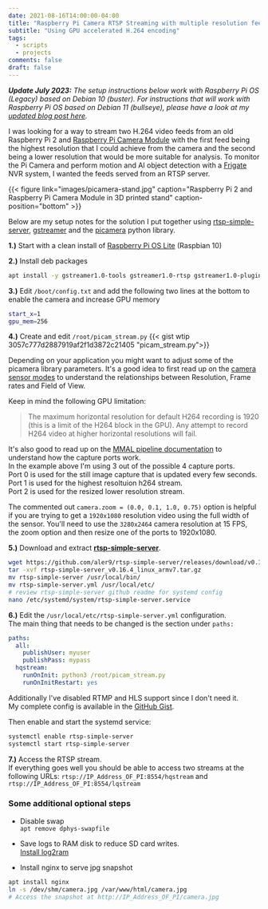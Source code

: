 ```yaml
---
date: 2021-08-16T14:00:00-04:00
title: "Raspberry Pi Camera RTSP Streaming with multiple resolution feeds"
subtitle: "Using GPU accelerated H.264 encoding"
tags:
  - scripts
  - projects
comments: false
draft: false
---
```

*__Update July 2023:__ The setup instructions below work with Raspberry Pi OS (Legacy) based on Debian 10 (buster). For instructions that will work with Raspberry Pi OS based on Debian 11 (bullseye), please have a look at my [updated blog post here](/blog/2023/07/picamera2-rtsp-streaming-with-multiple-resolution-feeds/).*

I was looking for a way to stream two H.264 video feeds from an old Raspberry Pi 2 and [Raspberry Pi Camera Module](https://www.raspberrypi.org/products/camera-module-v2/) with the first feed being the highest resolution that I could achieve from the camera and the second being a lower resolution that would be more suitable for analysis.
To monitor the Pi Camera and perform motion and AI object detection with a [Frigate](https://blakeblackshear.github.io/frigate/) NVR system, I wanted the feeds served from an RTSP server.
<!--more-->
{{< figure link="images/picamera-stand.jpg" caption="Raspberry Pi 2 and Raspberry Pi Camera Module in 3D printed stand" caption-position="bottom" >}}

Below are my setup notes for the solution I put together using [rtsp-simple-server](https://github.com/aler9/rtsp-simple-server/), [gstreamer](https://gstreamer.freedesktop.org/documentation/tools/gst-launch.html) and the [picamera](https://picamera.readthedocs.io/) python library.

**1.)** Start with a clean install of [Raspberry Pi OS Lite](https://www.raspberrypi.org/software/operating-systems/) (Raspbian 10)

**2.)** Install deb packages
``` bash
apt install -y gstreamer1.0-tools gstreamer1.0-rtsp gstreamer1.0-plugins-bad python3-picamera
```
**3.)** Edit `/boot/config.txt` and add the following two lines at the bottom to enable the camera and increase GPU memory
```bash
start_x=1
gpu_mem=256
```

**4.)** Create and edit `/root/picam_stream.py`
{{< gist wtip 3057c777d2887919af2f1d3872c21405 "picam_stream.py">}}

Depending on your application you might want to adjust some of the picamera library parameters.
It's a good idea to first read up on the [camera sensor modes](https://picamera.readthedocs.io/en/release-1.13/fov.html#sensor-modes) to understand the relationships between Resolution, Frame rates and Field of View.  

Keep in mind the following GPU limitation:  
>The maximum horizontal resolution for default H264 recording is 1920 (this is a limit of the H264 block in the GPU). Any attempt to record H264 video at higher horizontal resolutions will fail.

It's also good to read up on the [MMAL pipeline documentation](https://picamera.readthedocs.io/en/release-1.13/fov.html#pipelines) to understand how the capture ports work.  
In the example above I'm using 3 out of the possible 4 capture ports.  
Port 0 is used for the still image capture that is updated every few seconds.  
Port 1 is used for the highest resoltuion h264 stream.  
Port 2 is used for the resized lower resolution stream.  

The commented out `camera.zoom = (0.0, 0.1, 1.0, 0.75)` option is helpful if you are trying to get a `1920x1080` resolution video using the full width of the sensor.
You'll need to use the `3280x2464` camera resolution at 15 FPS, the zoom option and then resize one of the ports to 1920x1080.

**5.)** Download and extract **[rtsp-simple-server](https://github.com/aler9/rtsp-simple-server/)**.
``` bash
wget https://github.com/aler9/rtsp-simple-server/releases/download/v0.16.4/rtsp-simple-server_v0.16.4_linux_armv7.tar.gz
tar -xvf rtsp-simple-server_v0.16.4_linux_armv7.tar.gz
mv rtsp-simple-server /usr/local/bin/
mv rtsp-simple-server.yml /usr/local/etc/
# review rtsp-simple-server github readme for systemd config
nano /etc/systemd/system/rtsp-simple-server.service
```
**6.)** Edit the `/usr/local/etc/rtsp-simple-server.yml` configuration.  
The main thing that needs to be changed is the section under `paths:`
``` yaml
paths:
  all:
    publishUser: myuser
    publishPass: mypass
  hqstream:
    runOnInit: python3 /root/picam_stream.py
    runOnInitRestart: yes
```
Additionally I've disabled RTMP and HLS support since I don't need it.  
My complete config is available in the [GitHub Gist](https://gist.github.com/wtip/3057c777d2887919af2f1d3872c21405#file-rtsp-simple-server-yml).

Then enable and start the systemd service:
```bash
systemctl enable rtsp-simple-server
systemctl start rtsp-simple-server
```

**7.)** Access the RTSP stream.  
If everything goes well you should be able to access two streams at the following URLs:
`rtsp://IP_Address_OF_PI:8554/hqstream` and 
`rtsp://IP_Address_OF_PI:8554/lqstream`



### Some additional optional steps
- Disable swap  
`apt remove dphys-swapfile`

- Save logs to RAM disk to reduce SD card writes.  
[Install log2ram](https://github.com/azlux/log2ram)

- Install nginx to serve jpg snapshot  
``` bash
apt install nginx
ln -s /dev/shm/camera.jpg /var/www/html/camera.jpg
# Access the snapshot at http://IP_Address_OF_PI/camera.jpg
```
